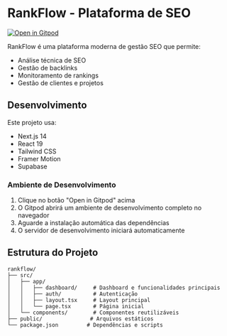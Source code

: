 # RankFlow - Plataforma de SEO

[![Open in Gitpod](https://gitpod.io/button/open-in-gitpod.svg)](https://gitpod.io/#https://github.com/gabrielnfranca/rankflow)

RankFlow é uma plataforma moderna de gestão SEO que permite:
- Análise técnica de SEO
- Gestão de backlinks
- Monitoramento de rankings
- Gestão de clientes e projetos

## Desenvolvimento

Este projeto usa:
- Next.js 14
- React 19
- Tailwind CSS
- Framer Motion
- Supabase

### Ambiente de Desenvolvimento

1. Clique no botão "Open in Gitpod" acima
2. O Gitpod abrirá um ambiente de desenvolvimento completo no navegador
3. Aguarde a instalação automática das dependências
4. O servidor de desenvolvimento iniciará automaticamente

## Estrutura do Projeto

```
rankflow/
├── src/
│   ├── app/
│   │   ├── dashboard/     # Dashboard e funcionalidades principais
│   │   ├── auth/          # Autenticação
│   │   ├── layout.tsx     # Layout principal
│   │   └── page.tsx       # Página inicial
│   └── components/        # Componentes reutilizáveis
├── public/               # Arquivos estáticos
└── package.json         # Dependências e scripts
```
